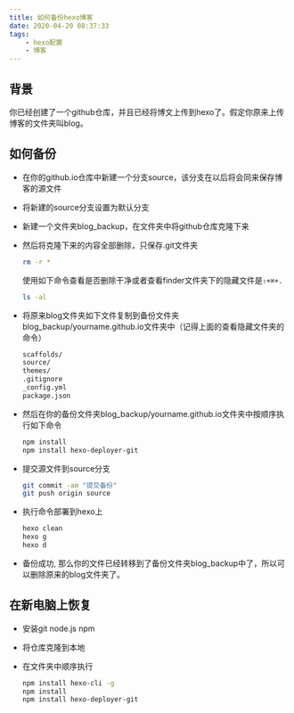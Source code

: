 ```yaml
---
title: 如何备份hexo博客
date: 2020-04-20 08:37:33
tags:
	- hexo配置
	- 博客
---
```


## 背景

你已经创建了一个github仓库，并且已经将博文上传到hexo了。假定你原来上传博客的文件夹叫blog。

<!-- more -->

## 如何备份

* 在你的github.io仓库中新建一个分支source，该分支在以后将会同来保存博客的源文件

* 将新建的source分支设置为默认分支

* 新建一个文件夹blog_backup，在文件夹中将github仓库克隆下来

* 然后将克隆下来的内容全部删除，只保存.git文件夹

  ```bash
  rm -r *
  ```

  使用如下命令查看是否删除干净或者查看finder文件夹下的隐藏文件是`⇧+⌘+.`

  ```bash
  ls -al
  ```

* 将原来blog文件夹如下文件复制到备份文件夹blog_backup/yourname.github.io文件夹中（记得上面的查看隐藏文件夹的命令）

  ```bash
  scaffolds/
  source/
  themes/
  .gitignore
  _config.yml
  package.json
  ```

* 然后在你的备份文件夹blog_backup/yourname.github.io文件夹中按顺序执行如下命令

  ```bash
  npm install
  npm install hexo-deployer-git
  ```

* 提交源文件到source分支

  ```bash
  git commit -am "提交备份"
  git push origin source
  ```

* 执行命令部署到hexo上

  ```bash
  hexo clean
  hexo g 
  hexo d
  ```

* 备份成功, 那么你的文件已经转移到了备份文件夹blog_backup中了，所以可以删除原来的blog文件夹了。



## 在新电脑上恢复

* 安装git node.js npm

* 将仓库克隆到本地

* 在文件夹中顺序执行

  ```bash
  npm install hexo-cli -g
  npm install
  npm install hexo-deployer-git
  ```

  

